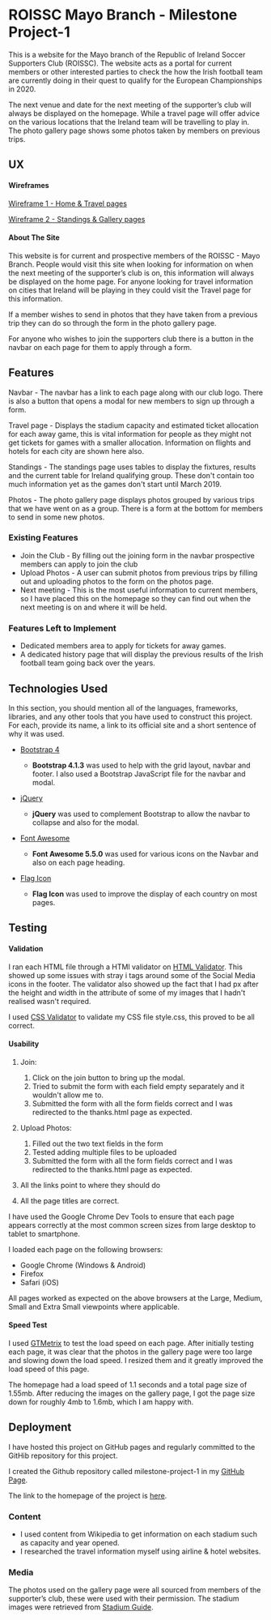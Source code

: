 # ROISSC Mayo Branch - Milestone Project-1

This is a website for the Mayo branch of the Republic of Ireland Soccer Supporters Club (ROISSC). The website acts as a portal for current members or other interested parties to check the how the Irish football team are currently doing in their quest to qualify for the European Championships in 2020.

The next venue and date for the next meeting of the supporter’s club will always be displayed on the homepage. While a travel page will offer advice on the various locations that the Ireland team will be travelling to play in. The photo gallery page shows some photos taken by members on previous trips.
 
## UX

#### Wireframes

[Wireframe 1 - Home & Travel pages](assets/images/wireframe1.jpg)

[Wireframe 2 - Standings & Gallery pages](assets/images/wireframe2.jpg)

#### About The Site

This website is for current and prospective members of the ROISSC - Mayo Branch. People would visit this site when looking for information on when the next meeting of the supporter’s club is on, this information will always be displayed on the home page.  For anyone looking for travel information on cities that Ireland will be playing in they could visit the Travel page for this information.

If a member wishes to send in photos that they have taken from a previous trip they can do so through the form in the photo gallery page.

For anyone who wishes to join the supporters club there is a button in the navbar on each page for them to apply through a form.

## Features

Navbar - The navbar has a link to each page along with our club logo. There is also a button that opens a modal for new members to sign up through a form.

Travel page - Displays the stadium capacity and estimated ticket allocation for each away game, this is vital information for people as they might not get tickets for games with a smaller allocation. Information on flights and hotels for each city are shown here also.

Standings - The standings page uses tables to display the fixtures, results and the current table for Ireland qualifying group. These don't contain too much information yet as the games don't start until March 2019.

Photos - The photo gallery page displays photos grouped by various trips that we have went on as a group. There is a form at the bottom for members to send in some new photos.


 
### Existing Features
- Join the Club - By filling out the joining form in the navbar prospective members can apply to join the club
- Upload Photos - A user can submit photos from previous trips by filling out and uploading photos to the form on the photos page.
- Next meeting - This is the most useful information to current members, so I have placed this on the homepage so they can find out when the next meeting is on and where it will be held.



### Features Left to Implement
- Dedicated members area to apply for tickets for away games.
- A dedicated history page that will display the previous results of the Irish football team going back over the years.

## Technologies Used

In this section, you should mention all of the languages, frameworks, libraries, and any other tools that you have used to construct this project. For each, provide its name, a link to its official site and a short sentence of why it was used.

- [Bootstrap 4](https://getbootstrap.com/)
    -  **Bootstrap 4.1.3** was used to help with the grid layout, navbar and footer. I also used a Bootstrap JavaScript file for the navbar and modal.

- [jQuery](https://jquery.com)
    -  **jQuery** was used to complement Bootstrap to allow the navbar to collapse and also for the modal.

- [Font Awesome](https://fontawesome.com/)
    -  **Font Awesome 5.5.0** was used for various icons on the Navbar and also on each page heading.

- [Flag Icon](http://flag-icon-css.lip.is/)
    -  **Flag Icon** was used to improve the display of each country on most pages.

## Testing

#### Validation

I ran each HTML file through a HTMl validator on [HTML Validator](https://validator.w3.org). This showed up some issues with stray i tags around some of the Social Media icons in the footer. The validator also showed up the fact that I had px after the height and width in the attribute of some of my images that I hadn't realised wasn't required.

I used [CSS Validator](https://jigsaw.w3.org/css-validator) to validate my CSS file style.css, this proved to be all correct.

#### Usability

1. Join:
    1. Click on the join button to bring up the modal.
    2. Tried to submit the form with each field empty separately and it wouldn't allow me to.
    3. Submitted the form with all the form fields correct and I was redirected to the thanks.html page as expected.

2. Upload Photos:
    1. Filled out the two text fields in the form
    2. Tested adding multiple files to be uploaded
    3. Submitted the form with all the form fields correct and I was redirected to the thanks.html page as expected.

3. All the links point to where they should do

4. All the page titles are correct.


I have used the Google Chrome Dev Tools to ensure that each page appears correctly at the most common screen sizes from large desktop to tablet to smartphone.

I loaded each page on the following browsers:
- Google Chrome (Windows & Android)
- Firefox
- Safari (iOS)

All pages worked as expected on the above browsers at the Large, Medium, Small and Extra Small viewpoints where applicable.

#### Speed Test

I used [GTMetrix](https://gtmetrix.com) to test the load speed on each page. After initially testing each page, it was clear that the photos in the gallery page were too large and slowing down the load speed. I resized them and it greatly improved the load speed of this page.

The homepage had a load speed of 1.1 seconds and a total page size of 1.55mb. After reducing the images on the gallery page, I got the page size down for roughly 4mb to 1.6mb, which I am happy with.


## Deployment

I have hosted this project on GitHub pages and regularly committed to the GitHib repository for this project.

I created the Github repository called milestone-project-1 in my [GitHub Page](https://github.com/walshyc).

The link to the homepage of the project is [here](https://walshyc.github.io/milestone-project-1/index.html).


### Content
- I used content from Wikipedia to get information on each stadium such as capacity and year opened. 
- I researched the travel information myself using airline & hotel websites.

### Media
The photos used on the gallery page were all sourced from members of the supporter’s club, these were used with their permission. The stadium images were retrieved from [Stadium Guide](http://www.stadiumguide.com/).

